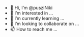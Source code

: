- 👋 Hi, I’m @pusziNiki
- 👀 I’m interested in ...
- 🌱 I’m currently learning ...
- 💞️ I’m looking to collaborate on ...
- 📫 How to reach me ...

<!---
pusziNiki/pusziNiki is a ✨ special ✨ repository because its `README.md` (this file) appears on your GitHub profile.
You can click the Preview link to take a look at your changes.
--->
